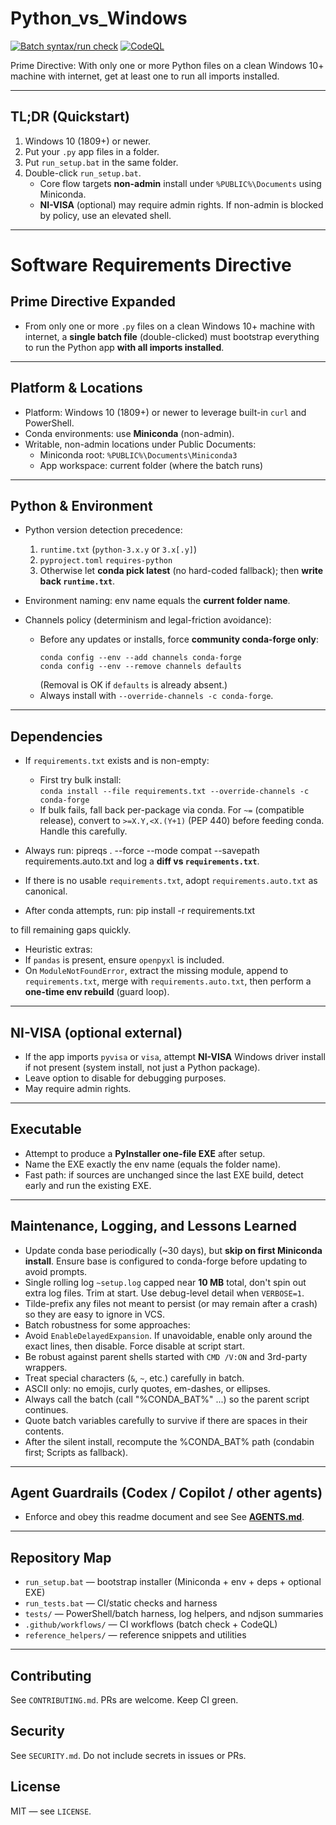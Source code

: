 # Python_vs_Windows

[![Batch syntax/run check](https://github.com/mixmansoundude/Python_vs_Windows/actions/workflows/batch-check.yml/badge.svg?branch=main)](https://github.com/mixmansoundude/Python_vs_Windows/actions/workflows/batch-check.yml)
[![CodeQL](https://github.com/mixmansoundude/Python_vs_Windows/actions/workflows/codeql.yml/badge.svg?branch=main)](https://github.com/mixmansoundude/Python_vs_Windows/actions/workflows/codeql.yml)

Prime Directive: With only one or more Python files on a clean Windows 10+ machine with internet, get at least one to run all imports installed.

---

## TL;DR (Quickstart)

1. Windows 10 (1809+) or newer.
2. Put your `.py` app files in a folder.
3. Put `run_setup.bat` in the same folder.
4. Double-click `run_setup.bat`.
   - Core flow targets **non-admin** install under `%PUBLIC%\Documents` using Miniconda.
   - **NI-VISA** (optional) may require admin rights. If non-admin is blocked by policy, use an elevated shell.

---

# Software Requirements Directive

## Prime Directive Expanded

- From only one or more `.py` files on a clean Windows 10+ machine with internet, a **single batch file** (double-clicked) must bootstrap everything to run the Python app **with all imports installed**.

---

## Platform & Locations

- Platform: Windows 10 (1809+) or newer to leverage built-in `curl` and PowerShell.
- Conda environments: use **Miniconda** (non-admin).
- Writable, non-admin locations under Public Documents:
  - Miniconda root: `%PUBLIC%\Documents\Miniconda3`
  - App workspace: current folder (where the batch runs)

---

## Python & Environment

- Python version detection precedence:
  1. `runtime.txt` (`python-3.x.y` or `3.x[.y]`)
  2. `pyproject.toml` `requires-python`
  3. Otherwise let **conda pick latest** (no hard-coded fallback); then **write back `runtime.txt`**.

- Environment naming: env name equals the **current folder name**.

- Channels policy (determinism and legal-friction avoidance):
  - Before any updates or installs, force **community conda-forge only**:
    ```
    conda config --env --add channels conda-forge
    conda config --env --remove channels defaults
    ```
    (Removal is OK if `defaults` is already absent.)
  - Always install with `--override-channels -c conda-forge`.

---

## Dependencies

- If `requirements.txt` exists and is non-empty:
  - First try bulk install:  
    `conda install --file requirements.txt --override-channels -c conda-forge`
  - If bulk fails, fall back per-package via conda. For `~=` (compatible release), convert to `>=X.Y,<X.(Y+1)` (PEP 440) before feeding conda. Handle this carefully.

- Always run:
pipreqs . --force --mode compat --savepath requirements.auto.txt
and log a **diff vs `requirements.txt`**.

- If there is no usable `requirements.txt`, adopt `requirements.auto.txt` as canonical.

- After conda attempts, run:
pip install -r requirements.txt

to fill remaining gaps quickly.

- Heuristic extras:
- If `pandas` is present, ensure `openpyxl` is included.
- On `ModuleNotFoundError`, extract the missing module, append to `requirements.txt`, merge with `requirements.auto.txt`, then perform a **one-time env rebuild** (guard loop).

---

## NI-VISA (optional external)

- If the app imports `pyvisa` or `visa`, attempt **NI-VISA** Windows driver install if not present (system install, not just a Python package).
- Leave option to disable for debugging purposes.
- May require admin rights.

---

## Executable

- Attempt to produce a **PyInstaller one-file EXE** after setup.
- Name the EXE exactly the env name (equals the folder name).
- Fast path: if sources are unchanged since the last EXE build, detect early and run the existing EXE.

---

## Maintenance, Logging, and Lessons Learned

- Update conda base periodically (~30 days), but **skip on first Miniconda install**. Ensure base is configured to conda-forge before updating to avoid prompts.
- Single rolling log `~setup.log` capped near **10 MB** total, don't spin out extra log files. Trim at start. Use debug-level detail when `VERBOSE=1`.
- Tilde-prefix any files not meant to persist (or may remain after a crash) so they are easy to ignore in VCS.
- Batch robustness for some approaches:
- Avoid `EnableDelayedExpansion`. If unavoidable, enable only around the exact lines, then disable. Force disable at script start.
- Be robust against parent shells started with `CMD /V:ON` and 3rd-party wrappers.
- Treat special characters (`&`, `~`, etc.) carefully in batch.
- ASCII only: no emojis, curly quotes, em-dashes, or ellipses.
- Always call the batch (call "%CONDA_BAT%" ...) so the parent script continues.
- Quote batch variables carefully to survive if there are spaces in their contents.
- After the silent install, recompute the %CONDA_BAT% path (condabin first; Scripts as fallback).

---

## Agent Guardrails (Codex / Copilot / other agents)

- Enforce and obey this readme document and see See **[AGENTS.md](./AGENTS.md)**.
  
---

## Repository Map

- `run_setup.bat` — bootstrap installer (Miniconda + env + deps + optional EXE)
- `run_tests.bat` — CI/static checks and harness
- `tests/` — PowerShell/batch harness, log helpers, and ndjson summaries
- `.github/workflows/` — CI workflows (batch check + CodeQL)
- `reference_helpers/` — reference snippets and utilities

---

## Contributing

See `CONTRIBUTING.md`. PRs are welcome. Keep CI green.

## Security

See `SECURITY.md`. Do not include secrets in issues or PRs.

## License

MIT — see `LICENSE`.
